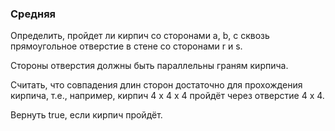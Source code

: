 ### Средняя

Определить, пройдет ли кирпич со сторонами а, b, c сквозь
прямоугольное отверстие в стене со сторонами r и s.

Стороны отверстия должны быть параллельны граням кирпича.

Считать, что совпадения длин сторон достаточно для прохождения кирпича,
т.е., например, кирпич 4 х 4 х 4 пройдёт через отверстие 4 х 4.

Вернуть true, если кирпич пройдёт.